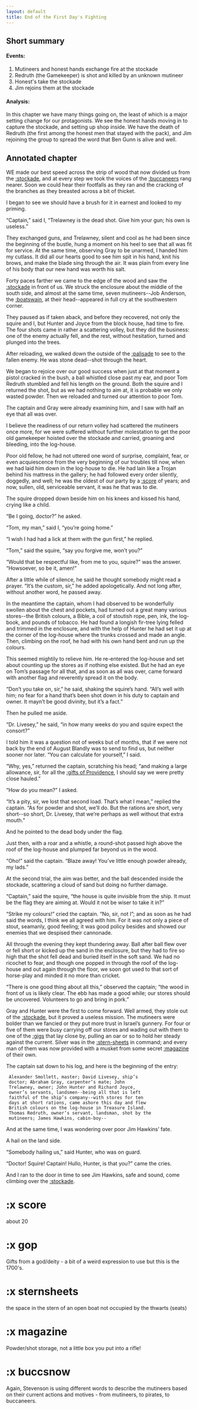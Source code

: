 ```yaml
---
layout: default
title: End of the First Day's Fighting
---
```

## Short summary  
#### Events:  
1. Mutineers and honest hands exchange fire at the stockade
2. Redruth (the Gamekeeper) is shot and killed by an unknown mutineer
3. Honest's take the stockade
4. Jim rejoins them at the stockade

#### Analysis:  
In this chapter we have many things going on, the least of which is a major setting change for our protagonists. We see the honest hands moving in to capture the stockade, and setting up shop inside. We have the death of Redruth (the first among the honest men that stayed with the pack), and Jim rejoining the group to spread the word that Ben Gunn is alive and well.

## Annotated chapter  
WE made our best speed across the strip of wood that now divided us from
the [:stockade](https://en.wikipedia.org/wiki/stockade), and at every step we took the voices of the [:buccaneers](#buccsnow)
rang nearer. Soon we could hear their footfalls as they ran and the
cracking of the branches as they breasted across a bit of thicket.

I began to see we should have a brush for it in earnest and looked to my
priming.

“Captain,” said I, “Trelawney is the dead shot. Give him your gun; his
own is useless.”

They exchanged guns, and Trelawney, silent and cool as he had been since
the beginning of the bustle, hung a moment on his heel to see that all
was fit for service. At the same time, observing Gray to be unarmed, I
handed him my cutlass. It did all our hearts good to see him spit in his
hand, knit his brows, and make the blade sing through the air. It was
plain from every line of his body that our new hand was worth his salt.

Forty paces farther we came to the edge of the wood and saw the [:stockade](https://en.wikipedia.org/wiki/stockade)
in front of us. We struck the enclosure about the middle of the south
side, and almost at the same time, seven mutineers--Job Anderson, the
[:boatswain](https://en.wikipedia.org/wiki/Boatswain), at their head--appeared in full cry at the southwestern
corner.

They paused as if taken aback, and before they recovered, not only the
squire and I, but Hunter and Joyce from the block house, had time to
fire. The four shots came in rather a scattering volley, but they did
the business: one of the enemy actually fell, and the rest, without
hesitation, turned and plunged into the trees.

After reloading, we walked down the outside of the [:palisade](https://en.wikipedia.org/wiki/Palisade) to see to
the fallen enemy. He was stone dead--shot through the heart.

We began to rejoice over our good success when just at that moment a
pistol cracked in the bush, a ball whistled close past my ear, and poor
Tom Redruth stumbled and fell his length on the ground. Both the squire
and I returned the shot, but as we had nothing to aim at, it is probable
we only wasted powder. Then we reloaded and turned our attention to poor
Tom.

The captain and Gray were already examining him, and I saw with half an
eye that all was over.

I believe the readiness of our return volley had scattered the mutineers
once more, for we were suffered without further molestation to get the
poor old gamekeeper hoisted over the stockade and carried, groaning and
bleeding, into the log-house.

Poor old fellow, he had not uttered one word of surprise, complaint,
fear, or even acquiescence from the very beginning of our troubles till
now, when we had laid him down in the log-house to die. He had lain like
a Trojan behind his mattress in the gallery; he had followed every order
silently, doggedly, and well; he was the oldest of our party by a [:score](#score)
of years; and now, sullen, old, serviceable servant, it was he that was
to die.

The squire dropped down beside him on his knees and kissed his hand,
crying like a child.

“Be I going, doctor?” he asked.

“Tom, my man,” said I, “you’re going home.”

“I wish I had had a lick at them with the gun first,” he replied.

“Tom,” said the squire, “say you forgive me, won’t you?”

“Would that be respectful like, from me to you, squire?” was the answer.
“Howsoever, so be it, amen!”

After a little while of silence, he said he thought somebody might read
a prayer. “It’s the custom, sir,” he added apologetically. And not long
after, without another word, he passed away.

In the meantime the captain, whom I had observed to be wonderfully
swollen about the chest and pockets, had turned out a great many various
stores--the British colours, a Bible, a coil of stoutish rope, pen, ink,
the log-book, and pounds of tobacco. He had found a longish fir-tree
lying felled and trimmed in the enclosure, and with the help of Hunter
he had set it up at the corner of the log-house where the trunks crossed
and made an angle. Then, climbing on the roof, he had with his own hand
bent and run up the colours.

This seemed mightily to relieve him. He re-entered the log-house and set
about counting up the stores as if nothing else existed. But he had an
eye on Tom’s passage for all that, and as soon as all was over, came
forward with another flag and reverently spread it on the body.

“Don’t you take on, sir,” he said, shaking the squire’s hand. “All’s
well with him; no fear for a hand that’s been shot down in his duty to
captain and owner. It mayn’t be good divinity, but it’s a fact.”

Then he pulled me aside.

“Dr. Livesey,” he said, “in how many weeks do you and squire expect the
consort?”

I told him it was a question not of weeks but of months, that if we
were not back by the end of August Blandly was to send to find us, but
neither sooner nor later. “You can calculate for yourself,” I said.

“Why, yes,” returned the captain, scratching his head; “and making a
large allowance, sir, for all the [:gifts of Providence](#gop), I should say we
were pretty close hauled.”

“How do you mean?” I asked.

“It’s a pity, sir, we lost that second load. That’s what I mean,”
 replied the captain. “As for powder and shot, we’ll do. But the rations
are short, very short--so short, Dr. Livesey, that we’re perhaps as well
without that extra mouth.”

And he pointed to the dead body under the flag.

Just then, with a roar and a whistle, a round-shot passed high above the
roof of the log-house and plumped far beyond us in the wood.

“Oho!” said the captain. “Blaze away! You’ve little enough powder
already, my lads.”

At the second trial, the aim was better, and the ball descended inside
the stockade, scattering a cloud of sand but doing no further damage.

“Captain,” said the squire, “the house is quite invisible from the ship.
It must be the flag they are aiming at. Would it not be wiser to take it
in?”

“Strike my colours!” cried the captain. “No, sir, not I”; and as soon
as he had said the words, I think we all agreed with him. For it was
not only a piece of stout, seamanly, good feeling; it was good policy
besides and showed our enemies that we despised their cannonade.

All through the evening they kept thundering away. Ball after ball flew
over or fell short or kicked up the sand in the enclosure, but they had
to fire so high that the shot fell dead and buried itself in the soft
sand. We had no ricochet to fear, and though one popped in through the
roof of the log-house and out again through the floor, we soon got used
to that sort of horse-play and minded it no more than cricket.

“There is one good thing about all this,” observed the captain; “the
wood in front of us is likely clear. The ebb has made a good while; our
stores should be uncovered. Volunteers to go and bring in pork.”

Gray and Hunter were the first to come forward. Well armed, they stole
out of the [:stockade](https://en.wikipedia.org/wiki/stockade), but it proved a useless mission. The mutineers were
bolder than we fancied or they put more trust in Israel’s gunnery. For
four or five of them were busy carrying off our stores and wading out
with them to one of the [:gigs](https://en.wikipedia.org/wiki/Gig_(boat)) that lay close by, pulling an oar or so to
hold her steady against the current. Silver was in the [:stern-sheets](#sternsheets) in
command; and every man of them was now provided with a musket from some
secret [:magazine](#magazine) of their own.

The captain sat down to his log, and here is the beginning of the entry:

     Alexander Smollett, master; David Livesey, ship’s
     doctor; Abraham Gray, carpenter’s mate; John
     Trelawney, owner; John Hunter and Richard Joyce,
     owner’s servants, landsmen--being all that is left
     faithful of the ship’s company--with stores for ten
     days at short rations, came ashore this day and flew
     British colours on the log-house in Treasure Island.
     Thomas Redruth, owner’s servant, landsman, shot by the
     mutineers; James Hawkins, cabin-boy--

And at the same time, I was wondering over poor Jim Hawkins’ fate.

A hail on the land side.

“Somebody hailing us,” said Hunter, who was on guard.

“Doctor! Squire! Captain! Hullo, Hunter, is that you?” came the cries.

And I ran to the door in time to see Jim Hawkins, safe and sound, come
climbing over the [:stockade](https://en.wikipedia.org/wiki/stockade).

# :x score
about 20
# :x gop
Gifts from a god/deity - a bit of a weird expression to use but this is the 1700's.
# :x sternsheets
the space in the stern of an open boat not occupied by the thwarts (seats)
# :x magazine
Powder/shot storage, not a little box you put into a rifle!
# :x buccsnow
Again, Stevenson is using different words to describe the mutineers based on their current actions and motives - from mutineers, to pirates, to buccaneers.